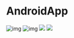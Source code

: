 ﻿# AndroidApp
<img src="https://github.com/ManishChand349/AndroidApp/assets/99408291/6a87265d-71f5-4f4a-868b-e63d45a6fb8e" alt="img" >

<img src="https://github.com/ManishChand349/AndroidApp/assets/99408291/d8c5030f-2b69-4171-ad5e-ae1cf8790c3d" alt="img" >

<img src="https://github.com/ManishChand349/AndroidApp/assets/99408291/bade6cc2-750e-4f24-aaeb-2e642df32b8f" >

<img src ="https://github.com/ManishChand349/AndroidApp/assets/99408291/1f45393f-41d9-4605-9645-df4a559b065d">
